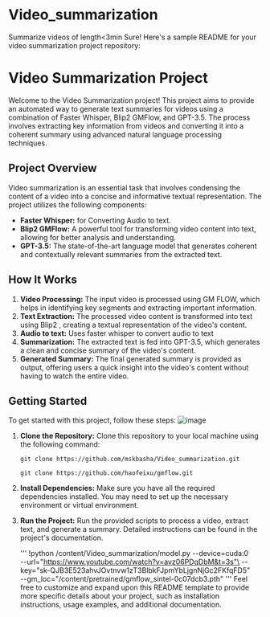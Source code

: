 # Video_summarization
Summarize videos of length&lt;3min
Sure! Here's a sample README for your video summarization project repository:

# Video Summarization Project

Welcome to the Video Summarization project! This project aims to provide an automated way to generate text summaries for videos using a combination of Faster Whisper, Blip2 GMFlow, and GPT-3.5. The process involves extracting key information from videos and converting it into a coherent summary using advanced natural language processing techniques.

## Project Overview

Video summarization is an essential task that involves condensing the content of a video into a concise and informative textual representation. The project utilizes the following components:

- **Faster Whisper:** for Converting Audio to text.
- **Blip2 GMFlow:** A powerful tool for transforming video content into text, allowing for better analysis and understanding.
- **GPT-3.5:** The state-of-the-art language model that generates coherent and contextually relevant summaries from the extracted text.

## How It Works

1. **Video Processing:** The input video is processed using GM FLOW, which helps in identifying key segments and extracting important information.
2. **Text Extraction:** The processed video content is transformed into text using Blip2 , creating a textual representation of the video's content.
3. **Audio to text:** Uses faster whisper to convert audio to text
4. **Summarization:** The extracted text is fed into GPT-3.5, which generates a clean and concise summary of the video's content.
5. **Generated Summary:** The final generated summary is provided as output, offering users a quick insight into the video's content without having to watch the entire video.

## Getting Started

To get started with this project, follow these steps:
![image](https://github.com/mskbasha/Video_summarization/assets/110763051/54d307c2-91ae-4257-89cc-91c27e4c4a3d)

1. **Clone the Repository:** Clone this repository to your local machine using the following command:
   ```
   git clone https://github.com/mskbasha/Video_summarization.git
   ```
   ```
   git clone https://github.com/haofeixu/gmflow.git
   ```

2. **Install Dependencies:** Make sure you have all the required dependencies installed. You may need to set up the necessary environment or virtual environment.

3. **Run the Project:** Run the provided scripts to process a video, extract text, and generate a summary. Detailed instructions can be found in the project's documentation.

   '''
   !python /content/Video_summarization/model.py --device=cuda:0 \
        --url="https://www.youtube.com/watch?v=avz06PDqDbM&t=3s"\
        --key="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" \
        --gm_loc="/content/pretrained/gmflow_sintel-0c07dcb3.pth"
   '''
Feel free to customize and expand upon this README template to provide more specific details about your project, such as installation instructions, usage examples, and additional documentation.
